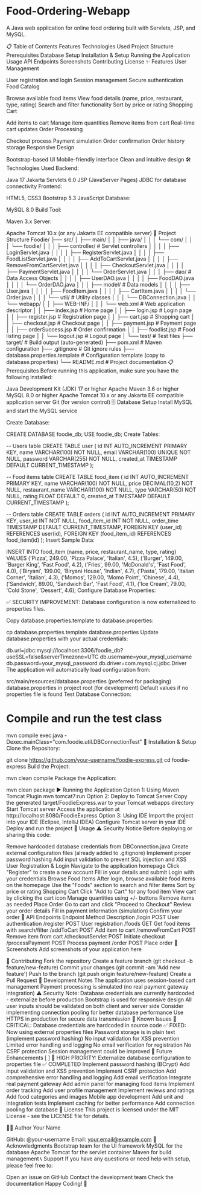 # Food-Ordering-Webapp
A Java web application for online food ordering built with Servlets, JSP, and MySQL.

📋 Table of Contents
Features
Technologies Used
Project Structure
Prerequisites
Database Setup
Installation & Setup
Running the Application
Usage
API Endpoints
Screenshots
Contributing
License
✨ Features
User Management

User registration and login
Session management
Secure authentication
Food Catalog

Browse available food items
View food details (name, price, restaurant, type, rating)
Search and filter functionality
Sort by price or rating
Shopping Cart

Add items to cart
Manage item quantities
Remove items from cart
Real-time cart updates
Order Processing

Checkout process
Payment simulation
Order confirmation
Order history storage
Responsive Design

Bootstrap-based UI
Mobile-friendly interface
Clean and intuitive design
🛠️ Technologies Used
Backend:

Java 17
Jakarta Servlets 6.0
JSP (JavaServer Pages)
JDBC for database connectivity
Frontend:

HTML5, CSS3
Bootstrap 5.3
JavaScript
Database:

MySQL 8.0
Build Tool:

Maven 3.x
Server:

Apache Tomcat 10.x (or any Jakarta EE compatible server)
📁 Project Structure
Foodie/
├── src/
│   ├── main/
│   │   ├── java/
│   │   │   └── com/
│   │   │       └── foodie/
│   │   │           ├── controller/         # Servlet controllers
│   │   │           │   ├── LoginServlet.java
│   │   │           │   ├── RegisterServlet.java
│   │   │           │   ├── FoodListServlet.java
│   │   │           │   ├── AddToCartServlet.java
│   │   │           │   ├── RemoveFromCartServlet.java
│   │   │           │   ├── CheckoutServlet.java
│   │   │           │   ├── PaymentServlet.java
│   │   │           │   └── OrderServlet.java
│   │   │           ├── dao/                # Data Access Objects
│   │   │           │   ├── UserDAO.java
│   │   │           │   ├── FoodDAO.java
│   │   │           │   └── OrderDAO.java
│   │   │           ├── model/              # Data models
│   │   │           │   ├── User.java
│   │   │           │   ├── FoodItem.java
│   │   │           │   ├── CartItem.java
│   │   │           │   └── Order.java
│   │   │           └── util/               # Utility classes
│   │   │               └── DBConnection.java
│   │   └── webapp/
│   │       ├── WEB-INF/
│   │       │   └── web.xml                 # Web application descriptor
│   │       ├── index.jsp                   # Home page
│   │       ├── login.jsp                   # Login page
│   │       ├── register.jsp                # Registration page
│   │       ├── cart.jsp                    # Shopping cart
│   │       ├── checkout.jsp                # Checkout page
│   │       ├── payment.jsp                 # Payment page
│   │       ├── orderSuccess.jsp            # Order confirmation
│   │       ├── foodlist.jsp                # Food listing page
│   │       └── logout.jsp                  # Logout page
│   └── test/                               # Test files
├── target/                                 # Build output (auto-generated)
├── pom.xml                                 # Maven configuration
├── .gitignore                              # Git ignore rules
├── database.properties.template            # Configuration template (copy to database.properties)
└── README.md                               # Project documentation
📋 Prerequisites
Before running this application, make sure you have the following installed:

Java Development Kit (JDK) 17 or higher
Apache Maven 3.6 or higher
MySQL 8.0 or higher
Apache Tomcat 10.x or any Jakarta EE compatible application server
Git (for version control)
🗄️ Database Setup
Install MySQL and start the MySQL service

Create Database:

CREATE DATABASE foodie_db;
USE foodie_db;
Create Tables:

-- Users table
CREATE TABLE user (
    id INT AUTO_INCREMENT PRIMARY KEY,
    name VARCHAR(100) NOT NULL,
    email VARCHAR(100) UNIQUE NOT NULL,
    password VARCHAR(255) NOT NULL,
    created_at TIMESTAMP DEFAULT CURRENT_TIMESTAMP
);

-- Food items table
CREATE TABLE food_item (
    id INT AUTO_INCREMENT PRIMARY KEY,
    name VARCHAR(100) NOT NULL,
    price DECIMAL(10,2) NOT NULL,
    restaurant_name VARCHAR(100) NOT NULL,
    type VARCHAR(50) NOT NULL,
    rating FLOAT DEFAULT 0,
    created_at TIMESTAMP DEFAULT CURRENT_TIMESTAMP
);

-- Orders table
CREATE TABLE orders (
    id INT AUTO_INCREMENT PRIMARY KEY,
    user_id INT NOT NULL,
    food_item_id INT NOT NULL,
    order_time TIMESTAMP DEFAULT CURRENT_TIMESTAMP,
    FOREIGN KEY (user_id) REFERENCES user(id),
    FOREIGN KEY (food_item_id) REFERENCES food_item(id)
);
Insert Sample Data:

INSERT INTO food_item (name, price, restaurant_name, type, rating) VALUES
('Pizza', 249.00, 'Pizza Palace', 'Italian', 4.5),
('Burger', 149.00, 'Burger King', 'Fast Food', 4.2),
('Fries', 99.00, 'McDonald\'s', 'Fast Food', 4.0),
('Biryani', 199.00, 'Biryani House', 'Indian', 4.7),
('Pasta', 179.00, 'Italian Corner', 'Italian', 4.3),
('Momos', 129.00, 'Momo Point', 'Chinese', 4.4),
('Sandwich', 89.00, 'Sandwich Bar', 'Fast Food', 4.1),
('Ice Cream', 79.00, 'Cold Stone', 'Dessert', 4.6);
Configure Database Properties:

✅ SECURITY IMPROVEMENT: Database configuration is now externalized to properties files.

Copy database.properties.template to database.properties:

cp database.properties.template database.properties
Update database.properties with your actual credentials:

db.url=jdbc:mysql://localhost:3306/foodie_db?useSSL=false&serverTimezone=UTC
db.username=your_mysql_username
db.password=your_mysql_password
db.driver=com.mysql.cj.jdbc.Driver
The application will automatically load configuration from:

src/main/resources/database.properties (preferred for packaging)
database.properties in project root (for development)
Default values if no properties file is found
Test Database Connection:

# Compile and run the test class
mvn compile exec:java -Dexec.mainClass="com.foodie.util.DBConnectionTest"
🚀 Installation & Setup
Clone the Repository:

git clone https://github.com/your-username/foodie-express.git
cd foodie-express
Build the Project:

mvn clean compile
Package the Application:

mvn clean package
▶️ Running the Application
Option 1: Using Maven Tomcat Plugin
mvn tomcat7:run
Option 2: Deploy to Tomcat Server
Copy the generated target/FoodieExpress.war to your Tomcat webapps directory
Start Tomcat server
Access the application at http://localhost:8080/FoodieExpress
Option 3: Using IDE
Import the project into your IDE (Eclipse, IntelliJ IDEA)
Configure Tomcat server in your IDE
Deploy and run the project
🎯 Usage
⚠️ Security Notice
Before deploying or sharing this code:

Remove hardcoded database credentials from DBConnection.java
Create external configuration files (already added to .gitignore)
Implement proper password hashing
Add input validation to prevent SQL injection and XSS
User Registration & Login
Navigate to the application homepage
Click "Register" to create a new account
Fill in your details and submit
Login with your credentials
Browse Food Items
After login, browse available food items on the homepage
Use the "Foods" section to search and filter items
Sort by price or rating
Shopping Cart
Click "Add to Cart" for any food item
View cart by clicking the cart icon
Manage quantities using +/- buttons
Remove items as needed
Place Order
Go to cart and click "Proceed to Checkout"
Review your order details
Fill in payment information (simulation)
Confirm your order
🔗 API Endpoints
Endpoint	Method	Description
/login	POST	User authentication
/register	POST	User registration
/foods	GET	Get food items with search/filter
/addToCart	POST	Add item to cart
/removeFromCart	POST	Remove item from cart
/checkoutServlet	POST	Initiate checkout
/processPayment	POST	Process payment
/order	POST	Place order
📱 Screenshots
Add screenshots of your application here

🤝 Contributing
Fork the repository
Create a feature branch (git checkout -b feature/new-feature)
Commit your changes (git commit -am 'Add new feature')
Push to the branch (git push origin feature/new-feature)
Create a Pull Request
📝 Development Notes
The application uses session-based cart management
Payment processing is simulated (no real payment gateway integration)
⚠️ Security Note: Database credentials are currently hardcoded - externalize before production
Bootstrap is used for responsive design
All user inputs should be validated on both client and server side
Consider implementing connection pooling for better database performance
Use HTTPS in production for secure data transmission
🐛 Known Issues
🚨 CRITICAL: Database credentials are hardcoded in source code ✅ FIXED: Now using external properties files
Password storage is in plain text (implement password hashing)
No input validation for XSS prevention
Limited error handling and logging
No email verification for registration
No CSRF protection
Session management could be improved
🔮 Future Enhancements
[ ] 🚨 HIGH PRIORITY: Externalize database configuration to properties file ✅ COMPLETED
 Implement password hashing (BCrypt)
 Add input validation and XSS prevention
 Implement CSRF protection
 Add comprehensive error handling and logging
 Add email verification
 Integrate real payment gateway
 Add admin panel for managing food items
 Implement order tracking
 Add user profile management
 Implement reviews and ratings
 Add food categories and images
 Mobile app development
 Add unit and integration tests
 Implement caching for better performance
 Add connection pooling for database
📄 License
This project is licensed under the MIT License - see the LICENSE file for details.

👨‍💻 Author
Your Name

GitHub: @your-username
Email: your.email@example.com
🙏 Acknowledgments
Bootstrap team for the UI framework
MySQL for the database
Apache Tomcat for the servlet container
Maven for build management
📞 Support
If you have any questions or need help with setup, please feel free to:

Open an issue on GitHub
Contact the development team
Check the documentation
Happy Coding! 🚀
